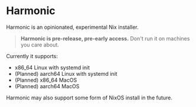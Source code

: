 # Harmonic

Harmonic is an opinionated, experimental Nix installer.

> **Harmonic is pre-release, pre-early access.** Don't run it on machines you care about.

Currently it supports:

* x86_64 Linux with systemd init
* (Planned) aarch64 Linux with systemd init
* (Planned) x86_64 MacOS
* (Planned) aarch64 MacOS

Harmonic may also support some form of NixOS install in the future.